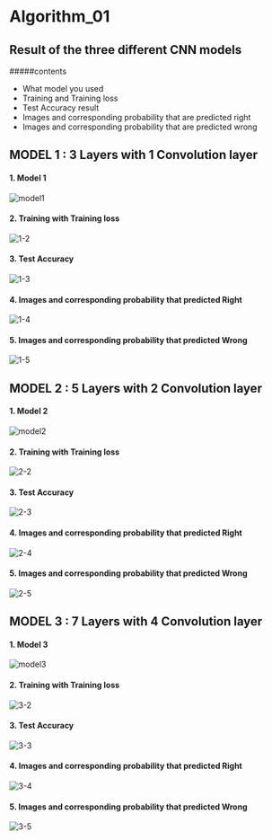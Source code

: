 # Algorithm_01

## Result of the three different CNN models
#####contents
- What model you used
- Training and Training loss 
- Test Accuracy result
- Images and corresponding probability that are predicted right
- Images and corresponding probability that are predicted wrong 

## MODEL 1 : 3 Layers with 1 Convolution layer  
#### 1. Model 1
![model1](https://user-images.githubusercontent.com/49024958/121524724-8eecef00-ca32-11eb-8386-8893e3588c68.png)
#### 2. Training with Training loss 
![1-2](https://user-images.githubusercontent.com/49024958/121525210-0884dd00-ca33-11eb-99ab-8b5bdfb96d89.png)
#### 3. Test Accuracy
![1-3](https://user-images.githubusercontent.com/49024958/121525223-0ae73700-ca33-11eb-83c6-f3e7dfff2615.png)
#### 4. Images and corresponding probability that predicted Right 
![1-4](https://user-images.githubusercontent.com/49024958/121525228-0c186400-ca33-11eb-99eb-d8414111504c.png)
#### 5. Images and corresponding probability that predicted Wrong
![1-5](https://user-images.githubusercontent.com/49024958/121525233-0de22780-ca33-11eb-9ef3-6762f59f17d4.png)

## MODEL 2 : 5 Layers with 2 Convolution layer 
#### 1. Model 2
![model2](https://user-images.githubusercontent.com/49024958/121524733-90b6b280-ca32-11eb-8cb1-c6fb2637634b.png)
#### 2. Training with Training loss 
![2-2](https://user-images.githubusercontent.com/49024958/121525797-ba240e00-ca33-11eb-83d3-3c5196b7be66.png)
#### 3. Test Accuracy
![2-3](https://user-images.githubusercontent.com/49024958/121525603-80eb9e00-ca33-11eb-818c-34f451fbdf3e.png)
#### 4. Images and corresponding probability that predicted Right 
![2-4](https://user-images.githubusercontent.com/49024958/121525598-7e894400-ca33-11eb-87fb-e85c02afd0f5.png)
#### 5. Images and corresponding probability that predicted Wrong
![2-5](https://user-images.githubusercontent.com/49024958/121525593-7cbf8080-ca33-11eb-9f2f-fe65e99faef9.png)

## MODEL 3 : 7 Layers with 4 Convolution layer 
#### 1. Model 3
![model3](https://user-images.githubusercontent.com/49024958/121524741-93b1a300-ca32-11eb-84e9-ecb6b9730490.png)
#### 2. Training with Training loss 
![3-2](https://user-images.githubusercontent.com/49024958/121526380-46cecc00-ca34-11eb-9120-ec8cb78f3c43.png)
#### 3. Test Accuracy
![3-3](https://user-images.githubusercontent.com/49024958/121526401-4c2c1680-ca34-11eb-93cf-f3679e5b9c70.png)
#### 4. Images and corresponding probability that predicted Right 
![3-4](https://user-images.githubusercontent.com/49024958/121526409-4e8e7080-ca34-11eb-9229-4cee0e7a4da8.png)
#### 5. Images and corresponding probability that predicted Wrong
![3-5](https://user-images.githubusercontent.com/49024958/121526415-50583400-ca34-11eb-9bc2-99233eed977d.png)

